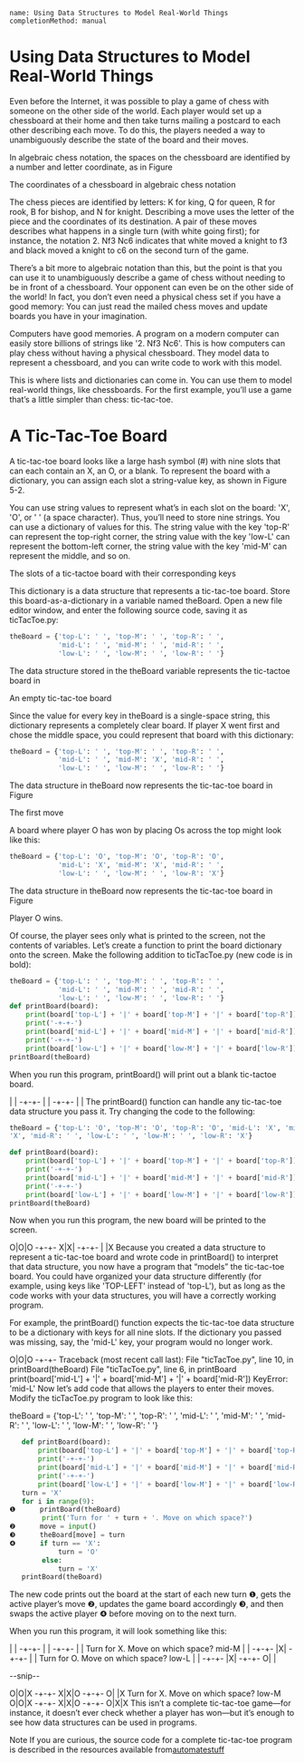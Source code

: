 ```ngMeta
name: Using Data Structures to Model Real-World Things
completionMethod: manual
```
# Using Data Structures to Model Real-World Things
Even before the Internet, it was possible to play a game of chess with someone on the other side of the world. Each player would set up a chessboard at their home and then take turns mailing a postcard to each other describing each move. To do this, the players needed a way to unambiguously describe the state of the board and their moves.

In algebraic chess notation, the spaces on the chessboard are identified by a number and letter coordinate, as in Figure

<!-- ![](assets/000002.jpg)
 -->
The coordinates of a chessboard in algebraic chess notation

The chess pieces are identified by letters: K for king, Q for queen, R for rook, B for bishop, and N for knight. Describing a move uses the letter of the piece and the coordinates of its destination. A pair of these moves describes what happens in a single turn (with white going first); for instance, the notation 2. Nf3 Nc6 indicates that white moved a knight to f3 and black moved a knight to c6 on the second turn of the game.

There’s a bit more to algebraic notation than this, but the point is that you can use it to unambiguously describe a game of chess without needing to be in front of a chessboard. Your opponent can even be on the other side of the world! In fact, you don’t even need a physical chess set if you have a good memory: You can just read the mailed chess moves and update boards you have in your imagination.

Computers have good memories. A program on a modern computer can easily store billions of strings like '2. Nf3 Nc6'. This is how computers can play chess without having a physical chessboard. They model data to represent a chessboard, and you can write code to work with this model.

This is where lists and dictionaries can come in. You can use them to model real-world things, like chessboards. For the first example, you’ll use a game that’s a little simpler than chess: tic-tac-toe.

# A Tic-Tac-Toe Board
A tic-tac-toe board looks like a large hash symbol (#) with nine slots that can each contain an X, an O, or a blank. To represent the board with a dictionary, you can assign each slot a string-value key, as shown in Figure 5-2.

You can use string values to represent what’s in each slot on the board: 'X', 'O', or ' ' (a space character). Thus, you’ll need to store nine strings. You can use a dictionary of values for this. The string value with the key 'top-R' can represent the top-right corner, the string value with the key 'low-L' can represent the bottom-left corner, the string value with the key 'mid-M' can represent the middle, and so on.

<!-- ![Anoop](assets/000003.png)
 -->
 The slots of a tic-tactoe board with their corresponding keys

This dictionary is a data structure that represents a tic-tac-toe board. Store this board-as-a-dictionary in a variable named theBoard. Open a new file editor window, and enter the following source code, saving it as ticTacToe.py:

```python
theBoard = {'top-L': ' ', 'top-M': ' ', 'top-R': ' ',
            'mid-L': ' ', 'mid-M': ' ', 'mid-R': ' ',
            'low-L': ' ', 'low-M': ' ', 'low-R': ' '}
```
The data structure stored in the theBoard variable represents the tic-tactoe board in 

<!-- ![Anoop](assets/000006.png)
 -->
 An empty tic-tac-toe board

Since the value for every key in theBoard is a single-space string, this dictionary represents a completely clear board. If player X went first and chose the middle space, you could represent that board with this dictionary:

```python
theBoard = {'top-L': ' ', 'top-M': ' ', 'top-R': ' ',
            'mid-L': ' ', 'mid-M': 'X', 'mid-R': ' ',
            'low-L': ' ', 'low-M': ' ', 'low-R': ' '}
```
The data structure in theBoard now represents the tic-tac-toe board in Figure

<!-- ![Anoop](assets/000008.png)
 -->
The first move

A board where player O has won by placing Os across the top might look like this:

```python
theBoard = {'top-L': 'O', 'top-M': 'O', 'top-R': 'O',
            'mid-L': 'X', 'mid-M': 'X', 'mid-R': ' ',
            'low-L': ' ', 'low-M': ' ', 'low-R': 'X'}
```
The data structure in theBoard now represents the tic-tac-toe board in Figure

<!-- ![image](assets/000010.png)
 -->
Player O wins.

Of course, the player sees only what is printed to the screen, not the contents of variables. Let’s create a function to print the board dictionary onto the screen. Make the following addition to ticTacToe.py (new code is in bold):

```python
theBoard = {'top-L': ' ', 'top-M': ' ', 'top-R': ' ',
            'mid-L': ' ', 'mid-M': ' ', 'mid-R': ' ',
            'low-L': ' ', 'low-M': ' ', 'low-R': ' '}
def printBoard(board):
    print(board['top-L'] + '|' + board['top-M'] + '|' + board['top-R'])
    print('-+-+-')
    print(board['mid-L'] + '|' + board['mid-M'] + '|' + board['mid-R'])
    print('-+-+-')
    print(board['low-L'] + '|' + board['low-M'] + '|' + board['low-R'])
printBoard(theBoard)
```
When you run this program, printBoard() will print out a blank tic-tactoe board.


| |
-+-+-
| |
-+-+-
| |
The printBoard() function can handle any tic-tac-toe data structure you pass it. Try changing the code to the following:

```python
theBoard = {'top-L': 'O', 'top-M': 'O', 'top-R': 'O', 'mid-L': 'X', 'mid-M':
'X', 'mid-R': ' ', 'low-L': ' ', 'low-M': ' ', 'low-R': 'X'}

def printBoard(board):
    print(board['top-L'] + '|' + board['top-M'] + '|' + board['top-R'])
    print('-+-+-')
    print(board['mid-L'] + '|' + board['mid-M'] + '|' + board['mid-R'])
    print('-+-+-')
    print(board['low-L'] + '|' + board['low-M'] + '|' + board['low-R'])
printBoard(theBoard)
```
Now when you run this program, the new board will be printed to the screen.


O|O|O
-+-+-
X|X|
-+-+-
| |X
Because you created a data structure to represent a tic-tac-toe board and wrote code in printBoard() to interpret that data structure, you now have a program that “models” the tic-tac-toe board. You could have organized your data structure differently (for example, using keys like 'TOP-LEFT' instead of 'top-L'), but as long as the code works with your data structures, you will have a correctly working program.

For example, the printBoard() function expects the tic-tac-toe data structure to be a dictionary with keys for all nine slots. If the dictionary you passed was missing, say, the 'mid-L' key, your program would no longer work.


O|O|O
-+-+-
Traceback (most recent call last):
  File "ticTacToe.py", line 10, in <module>
    printBoard(theBoard)
  File "ticTacToe.py", line 6, in printBoard
    print(board['mid-L'] + '|' + board['mid-M'] + '|' + board['mid-R'])
KeyError: 'mid-L'
Now let’s add code that allows the players to enter their moves. Modify the ticTacToe.py program to look like this:


   theBoard = {'top-L': ' ', 'top-M': ' ', 'top-R': ' ', 'mid-L': ' ', 'mid-M': '
   ', 'mid-R': ' ', 'low-L': ' ', 'low-M': ' ', 'low-R': ' '}
```python
   def printBoard(board):
       print(board['top-L'] + '|' + board['top-M'] + '|' + board['top-R'])
       print('-+-+-')
       print(board['mid-L'] + '|' + board['mid-M'] + '|' + board['mid-R'])
       print('-+-+-')
       print(board['low-L'] + '|' + board['low-M'] + '|' + board['low-R'])
   turn = 'X'
   for i in range(9):
❶      printBoard(theBoard)
        print('Turn for ' + turn + '. Move on which space?')
❷      move = input()
❸      theBoard[move] = turn
❹      if turn == 'X':
            turn = 'O'
        else:
            turn = 'X'
   printBoard(theBoard)
```
The new code prints out the board at the start of each new turn ❶, gets the active player’s move ❷, updates the game board accordingly ❸, and then swaps the active player ❹ before moving on to the next turn.

When you run this program, it will look something like this:


 | |
-+-+-
 | |
-+-+-
 | |
Turn for X. Move on which space?
mid-M
 | |
-+-+-
 |X|
-+-+-
 | |
Turn for O. Move on which space?
low-L
 | |
-+-+-
 |X|
-+-+-
O| |

--snip--

O|O|X
-+-+-
X|X|O
-+-+-
O| |X
Turn for X. Move on which space?
low-M
O|O|X
-+-+-
X|X|O
-+-+-
O|X|X
This isn’t a complete tic-tac-toe game—for instance, it doesn’t ever check whether a player has won—but it’s enough to see how data structures can be used in programs.

Note
If you are curious, the source code for a complete tic-tac-toe program is described in the resources available from<span><a href=" http://nostarch.com/automatestuff/.">automatestuff</a></span>